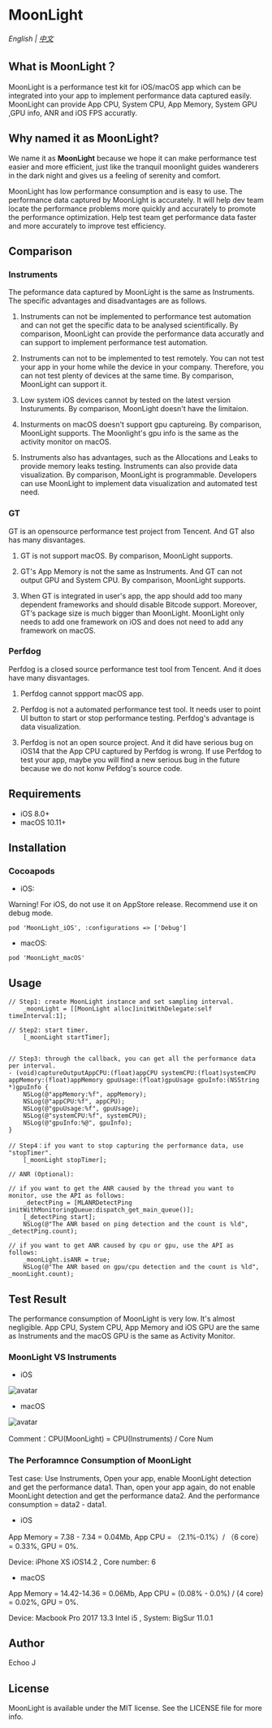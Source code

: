 # MoonLight

*English | [中文](README.zh.md)*

## What is MoonLight？

MoonLight is a performance test kit for iOS/macOS app which can be integrated into your app to implement performance data captured easily. MoonLight can provide App CPU, System CPU, App Memory, System GPU ,GPU info, ANR and iOS FPS accuratly. 

## Why named it as MoonLight?

We name it as **MoonLight** because we hope it can make performance test easier and more efficient, just like the tranquil moonlight guides wanderers in the dark night and gives us a feeling of serenity and comfort.

MoonLight has low performance consumption and is easy to use. The performance data captured by MoonLight is accurately. It will help dev team locate the performance problems more quickly and accurately to promote the performance optimization. Help test team get performance data faster and more accurately to improve test efficiency.

## Comparison
### Instruments
The peformance data captured by MoonLight is the same as Instruments. The specific advantages and disadvantages are as follows.

1. Instruments can not be implemented to performance test automation and can not get the specific data to be analysed scientifically. By comparison, MoonLight can provide the performance data accuratly and can support to implement performance test automation.

2. Instruments can not to be implemented to test remotely. You can not test your app in your home while the device in your company. Therefore, you can not test plenty of devices at the same time. By comparison, MoonLight can support it.

3. Low system iOS devices cannot by tested on the latest version Insturuments. By comparison, MoonLight doesn't have the limitaion.

4. Insturments on macOS doesn't support gpu captureing. By comparison, MoonLight supports. The Moonlight's gpu info is the same as the activity monitor on macOS.

5. Instruments also has advantages, such as the Allocations and Leaks to provide memory leaks testing. Instruments can also provide data visualization. By comparison, MoonLight is programmable. Developers can use MoonLight to implement data visualization and automated test need.
 
### GT
GT is an opensource performance test project from Tencent. And GT also has many disvantages.

1. GT is not support macOS. By comparison, MoonLight supports.

2. GT's App Memory is not the same as Instruments. And GT can not output GPU and System CPU. By comparison, MoonLight supports.

3. When GT is integrated in user's app, the app should add too many dependent frameworks and should disable Bitcode support. Moreover, GT‘s package size is much bigger than MoonLight. MoonLight only needs to add one framework on iOS and does not need to add any framework on macOS.

### Perfdog
Perfdog is a closed source performance test tool from Tencent. And it does have many disvantages.

1. Perfdog cannot sppport macOS app.

2. Perfdog is not a automated performance test tool. It needs user to point UI button to start or stop performance testing. Perfdog's advantage is data visualization.

3. Perfdog is not an open source project. And it did have serious bug on iOS14 that the App CPU captured by Perfdog is wrong. If use Perfdog to test your app, maybe you will find a new serious bug in the future because we do not konw Pefdog's source code.

## Requirements
- iOS 8.0+
- macOS 10.11+

## Installation

### Cocoapods
- iOS:

Warning! For iOS, do not use it on AppStore release. Recommend use it on debug mode.

```
pod 'MoonLight_iOS', :configurations => ['Debug']
```

- macOS:

```
pod 'MoonLight_macOS'
```

## Usage

```
// Step1: create MoonLight instance and set sampling interval.
	_moonLight = [[MoonLight alloc]initWithDelegate:self timeInterval:1];

// Step2: start timer.
	[_moonLight startTimer];


// Step3: through the callback, you can get all the performance data per interval.
- (void)captureOutputAppCPU:(float)appCPU systemCPU:(float)systemCPU appMemory:(float)appMemory gpuUsage:(float)gpuUsage gpuInfo:(NSString *)gpuInfo {
	NSLog(@"appMemory:%f", appMemory);
	NSLog(@"appCPU:%f", appCPU);
	NSLog(@"gpuUsage:%f", gpuUsage);
	NSLog(@"systemCPU:%f", systemCPU);
	NSLog(@"gpuInfo:%@", gpuInfo);
}

// Step4：if you want to stop capturing the performance data, use "stopTimer".
	[_moonLight stopTimer];
	
// ANR (Optional):

// if you want to get the ANR caused by the thread you want to monitor, use the API as follows:
	_detectPing = [MLANRDetectPing initWithMonitoringQueue:dispatch_get_main_queue()];
	[_detectPing start];
	NSLog(@"The ANR based on ping detection and the count is %ld", _detectPing.count);

// if you want to get ANR caused by cpu or gpu, use the API as follows:
	_moonLight.isANR = true;
	NSLog(@"The ANR based on gpu/cpu detection and the count is %ld", _moonLight.count);

```

## Test Result
The performance consumption of MoonLight is very low. It's almost negligible. App CPU, System CPU, App Memory and iOS GPU are the same as Instruments and the macOS GPU is the same as Activity Monitor.
### MoonLight VS Instruments
- iOS

![avatar](MoonLightVSInstruments_en.png)

- macOS

![avatar](MacInstrumentsVSMoonLight_en.png)

Comment：CPU(MoonLight) = CPU(Instruments) / Core Num

### The Perforamnce Consumption of MoonLight
Test case: Use Instruments, Open your app, enable MoonLight detection and get the performance data1. Than, open your app again, do not enable MoonLight detection and get the performance data2. And the performance consumption = data2 - data1.

- iOS

App Memory = 7.38 - 7.34 = 0.04Mb, App CPU = （2.1%-0.1%）/ （6 core） = 0.33%, GPU = 0%.

Device: iPhone XS iOS14.2 , Core number: 6

- macOS

App Memory = 14.42-14.36 = 0.06Mb, App CPU = (0.08% - 0.0%) / (4 core) = 0.02%, GPU = 0%.

Device: Macbook Pro 2017 13.3 Intel i5 , System: BigSur 11.0.1


## Author
Echoo J

## License
MoonLight is available under the MIT license. See the LICENSE file for more info.